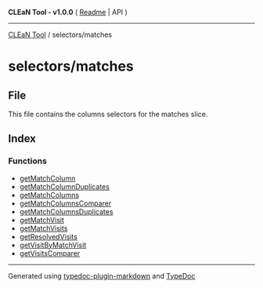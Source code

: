 **CLEaN Tool - v1.0.0** ( [Readme](../../README.md) \| API )

***

[CLEaN Tool](../../modules.md) / selectors/matches

# selectors/matches

## File

This file contains the columns selectors for the matches slice.

## Index

### Functions

- [getMatchColumn](functions/getMatchColumn.md)
- [getMatchColumnDuplicates](functions/getMatchColumnDuplicates.md)
- [getMatchColumns](functions/getMatchColumns.md)
- [getMatchColumnsComparer](functions/getMatchColumnsComparer.md)
- [getMatchColumnsDuplicates](functions/getMatchColumnsDuplicates.md)
- [getMatchVisit](functions/getMatchVisit.md)
- [getMatchVisits](functions/getMatchVisits.md)
- [getResolvedVisits](functions/getResolvedVisits.md)
- [getVisitByMatchVisit](functions/getVisitByMatchVisit.md)
- [getVisitsComparer](functions/getVisitsComparer.md)

***

Generated using [typedoc-plugin-markdown](https://www.npmjs.com/package/typedoc-plugin-markdown) and [TypeDoc](https://typedoc.org/)
